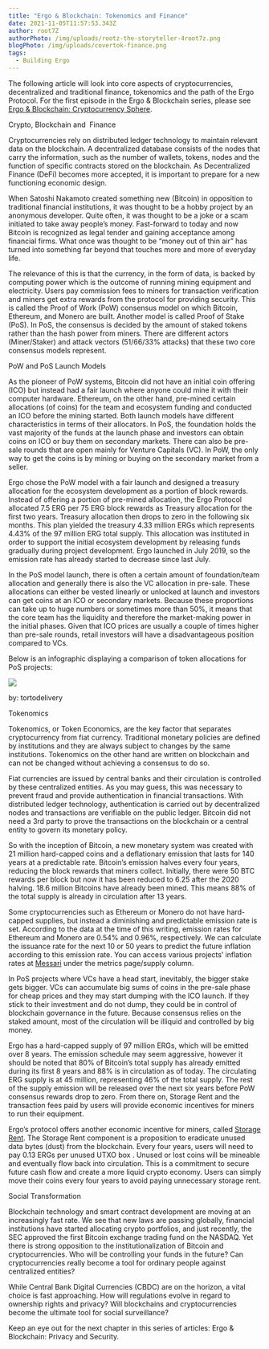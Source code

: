 ```yaml
---
title: "Ergo & Blockchain: Tokenomics and Finance"
date: 2021-11-05T11:57:53.343Z
author: root7Z
authorPhoto: /img/uploads/rootz-the-storyteller-4root7z.png
blogPhoto: /img/uploads/covertok-finance.png
tags:
  - Building Ergo
---
```

<!--StartFragment-->

The following article will look into core aspects of cryptocurrencies, decentralized and traditional finance, tokenomics and the path of the Ergo Protocol. For the first episode in the Ergo & Blockchain series, please see [Ergo & Blockchain: Cryptocurrency Sphere](https://ergoplatform.org/en/blog/2021-10-26-ergo-blockchain-cryptocurrency-sphere/).



Crypto, Blockchain and  Finance



Cryptocurrencies rely on distributed ledger technology to maintain relevant data on the blockchain. A decentralized database consists of the nodes that carry the information, such as the number of wallets, tokens, nodes and the function of specific contracts stored on the blockchain. As Decentralized Finance (DeFi) becomes more accepted, it is important to prepare for a new functioning economic design.



When Satoshi Nakamoto created something new (Bitcoin) in opposition to traditional financial institutions, it was thought to be a hobby project by an anonymous developer. Quite often, it was thought to be a joke or a scam initiated to take away people’s money. Fast-forward to today and now Bitcoin is recognized as legal tender and gaining acceptance among financial firms. What once was thought to be “money out of thin air” has turned into something far beyond that touches more and more of everyday life.



The relevance of this is that the currency, in the form of data, is backed by computing power which is the outcome of running mining equipment and electricity. Users pay commission fees to miners for transaction verification and miners get extra rewards from the protocol for providing security. This is called the Proof of Work (PoW) consensus model on which Bitcoin, Ethereum, and Monero are built. Another model is called Proof of Stake (PoS). In PoS, the consensus is decided by the amount of staked tokens rather than the hash power from miners. There are different actors (Miner/Staker) and attack vectors (51/66/33% attacks) that these two core consensus models represent.



PoW and PoS Launch Models 



As the pioneer of PoW systems, Bitcoin did not have an initial coin offering (ICO) but instead had a fair launch where anyone could mine it with their computer hardware. Ethereum, on the other hand, pre-mined certain allocations (of coins) for the team and ecosystem funding and conducted an ICO before the mining started. Both launch models have different characteristics in terms of their allocators. In PoS, the foundation holds the vast majority of the funds at the launch phase and investors can obtain coins on ICO or buy them on secondary markets. There can also be pre-sale rounds that are open mainly for Venture Capitals (VC). In PoW, the only way to get the coins is by mining or buying on the secondary market from a seller. 



Ergo chose the PoW model with a fair launch and designed a treasury allocation for the ecosystem development as a portion of block rewards. Instead of offering a portion of pre-mined allocation, the Ergo Protocol allocated 7.5 ERG per 75 ERG block rewards as Treasury allocation for the first two years. Treasury allocation then drops to zero in the following six months. This plan yielded the treasury 4.33 million ERGs which represents 4.43% of the 97 million ERG total supply. This allocation was instituted in order to support the initial ecosystem development by releasing funds gradually during project development. Ergo launched in July 2019, so the emission rate has already started to decrease since last July.



In the PoS model launch, there is often a certain amount of foundation/team allocation and generally there is also the VC allocation in pre-sale. These allocations can either be vested linearly or unlocked at launch and investors can get coins at an ICO or secondary markets. Because these proportions can take up to huge numbers or sometimes more than 50%, it means that the core team has the liquidity and therefore the market-making power in the initial phases. Given that ICO prices are usually a couple of times higher than pre-sale rounds, retail investors will have a disadvantageous position compared to VCs. 



Below is an infographic displaying a comparison of token allocations for PoS projects:

![](https://lh4.googleusercontent.com/WD0VaTu3CgW0kuJdJE6BWqR3RtPPOkxAWLlLZWG6jEgeLlOHq9NwLeHuoKeufJJSTTceg8iasKpxpgLm9pltgLOUa8vgQlNaMtxNIJYemsusdtBaq2qK4t9K5B4oszMv0uNAT0np)

by: tortodelivery



Tokenomics



Tokenomics, or Token Economics, are the key factor that separates cryptocurrency from fiat currency. Traditional monetary policies are defined by institutions and they are always subject to changes by the same institutions. Tokenomics on the other hand are written on blockchain and can not be changed without achieving a consensus to do so.



Fiat currencies are issued by central banks and their circulation is controlled by these centralized entities. As you may guess, this was necessary to prevent fraud and provide authentication in financial transactions. With distributed ledger technology, authentication is carried out by decentralized nodes and transactions are verifiable on the public ledger. Bitcoin did not need a 3rd party to prove the transactions on the blockchain or a central entity to govern its monetary policy.



So with the inception of Bitcoin, a new monetary system was created with 21 million hard-capped coins and a deflationary emission that lasts for 140 years at a predictable rate. Bitcoin’s emission halves every four years, reducing the block rewards that miners collect. Initially, there were 50 BTC rewards per block but now it has been reduced to 6.25 after the 2020 halving. 18.6 million Bitcoins have already been mined. This means 88% of the total supply is already in circulation after 13 years. 



Some cryptocurrencies such as Ethereum or Monero do not have hard-capped supplies, but instead a diminishing and predictable emission rate is set. According to the data at the time of this writing, emission rates for Ethereum and Monero are 0.54% and 0.96%, respectively. We can calculate the issuance rate for the next 10 or 50 years to predict the future inflation according to this emission rate. You can access various projects’ inflation rates at [Messari](https://messari.io/asset/bitcoin/metrics/all) under the metrics page/supply column.



In PoS projects where VCs have a head start, inevitably, the bigger stake gets bigger. VCs can accumulate big sums of coins in the pre-sale phase for cheap prices and they may start dumping with the ICO launch. If they stick to their investment and do not dump, they could be in control of blockchain governance in the future. Because consensus relies on the staked amount, most of the circulation will be illiquid and controlled by big money.



Ergo has a hard-capped supply of 97 million ERGs, which will be emitted over 8 years. The emission schedule may seem aggressive, however it should be noted that 80% of Bitcoin’s total supply has already emitted during its first 8 years and 88% is in circulation as of today. The circulating ERG supply is at 45 million, representing 46% of the total supply. The rest of the supply emission will be released over the next six years before PoW consensus rewards drop to zero. From there on, Storage Rent and the transaction fees paid by users will provide economic incentives for miners to run their equipment. 



Ergo’s protocol offers another economic incentive for miners, called [Storage Rent](https://ergoplatform.org/en/blog/2020_04_21_ergo_positioning/). The Storage Rent component is a proposition to eradicate unused data bytes (dust) from the blockchain. Every four years, users will need to pay 0.13 ERGs per unused UTXO box . Unused or lost coins will be mineable and eventually flow back into circulation. This is a commitment to secure future cash flow and create a more liquid crypto economy. Users can simply move their coins every four years to avoid paying unnecessary storage rent.



Social Transformation



Blockchain technology and smart contract development are moving at an increasingly fast rate. We see that new laws are passing globally, financial institutions have started allocating crypto portfolios, and just recently, the SEC approved the first Bitcoin exchange trading fund on the NASDAQ. Yet there is strong opposition to the institutionalization of Bitcoin and cryptocurrencies. Who will be controlling your funds in the future? Can cryptocurrencies really become a tool for ordinary people against centralized entities? 



While Central Bank Digital Currencies (CBDC) are on the horizon, a vital choice is fast approaching. How will regulations evolve in regard to ownership rights and privacy? Will blockchains and cryptocurrencies become the ultimate tool for social surveillance? 



Keep an eye out for the next chapter in this series of articles: Ergo & Blockchain: Privacy and Security.



<!--EndFragment-->